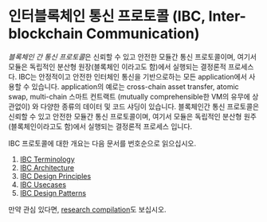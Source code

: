 # 인터블록체인 통신 프로토콜 (IBC, Inter-blockchain Communication)

*블록체인 간 통신 프로토콜*은 신뢰할 수 있고 안전한 모듈간 통신 프로토콜이며, 여기서 모듈은 독립적인 분산형 원장(블록체인 이라고도 함)에서 실행되는 결정론적 프로세스다. IBC는 안정적이고 안전한 인터체인 통신을 기반으로하는 모든 application에서 사용할 수 있습니다. application의 예로는 cross-chain asset transfer, atomic swap, multi-chain 스마트 컨트랙트 (mutually comprehensible한 VM의 유무에 상관없이) 와 다양한 종류의 데이터 및 코드 샤딩이 있습니다. 블록체인간 통신 프로토콜은 신뢰할 수 있고 안전한 모듈간 통신 프로토콜이며, 여기서 모듈은 독립적인 분산형 원주(블록체인이라고도 함)에서 실행되는 결정론적 프로세스 입니다.

IBC 프로토콜에 대한 개요는 다음 문서를 번호순으로 읽으십시오.

1. [IBC Terminology](./1_IBC_TERMINOLOGY.md)
2. [IBC Architecture](./2_IBC_ARCHITECTURE.md)
3. [IBC Design Principles](./3_IBC_DESIGN_PRINCIPLES.md)
4. [IBC Usecases](./4_IBC_USECASES.md)
5. [IBC Design Patterns](./5_IBC_DESIGN_PATTERNS.md)

만약 관심 있다면, [research compilation](./RESEARCH.md)도 보십시오.
